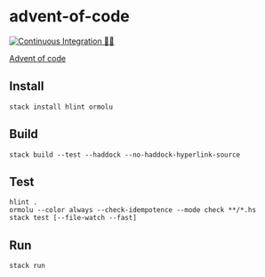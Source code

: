 # advent-of-code

[![Continuous Integration 👮‍♂️](https://github.com/godu/advent-of-code/workflows/Continuous%20Integration%20%F0%9F%91%AE%E2%80%8D%E2%99%82%EF%B8%8F/badge.svg)](https://github.com/godu/advent-of-code/actions?query=workflow%3A%22Continuous+Integration+%F0%9F%91%AE%E2%80%8D%E2%99%82%EF%B8%8F%22)

[Advent of code](https://adventofcode.com/2020)

## Install

```shell
stack install hlint ormolu
```

## Build

```shell
stack build --test --haddock --no-haddock-hyperlink-source
```

## Test

```shell
hlint .
ormolu --color always --check-idempotence --mode check **/*.hs
stack test [--file-watch --fast]
```

## Run

```shell
stack run
```
